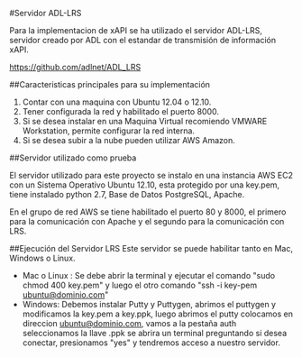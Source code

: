 #Servidor ADL-LRS

Para la implementacion de xAPI se ha utilizado el servidor ADL-LRS, servidor creado por ADL con el estandar de transmisión de información xAPI.

https://github.com/adlnet/ADL_LRS

##Caracteristicas principales para su implementación

1. Contar con una maquina con Ubuntu 12.04 o 12.10.
2. Tener configurada la red y habilitado el puerto 8000.
3. Si se desea instalar en una Maquina Virtual recomiendo VMWARE Workstation, permite configurar la red interna.
4. Si se desea subir a la nube pueden utilizar AWS Amazon.

##Servidor utilizado como prueba

El servidor utilizado para este proyecto se instalo en una instancia AWS EC2 con un Sistema Operativo Ubuntu 12.10, esta protegido por una key.pem, tiene instalado python 2.7, Base de Datos PostgreSQL, Apache.

En el grupo de red AWS se tiene habilitado el puerto 80 y 8000, el primero para la comunicación con Apache y el segundo para la comunicación con LRS.

##Ejecución del Servidor LRS
Este servidor se puede habilitar tanto en Mac, Windows o Linux. 
* Mac o Linux : Se debe abrir la terminal y ejecutar el comando "sudo chmod 400 key.pem" y luego el otro comando "ssh -i key-pem ubuntu@dominio.com"
* Windows: Debemos instalar Putty y Puttygen, abrimos el puttygen y modificamos la key.pem a key.ppk, luego abrimos el putty colocamos en direccion ubuntu@dominio.com, vamos a la pestaña auth seleccionamos la llave .ppk se abrira un terminal preguntando si desea conectar, presionamos "yes" y tendremos acceso a nuestro servidor.

